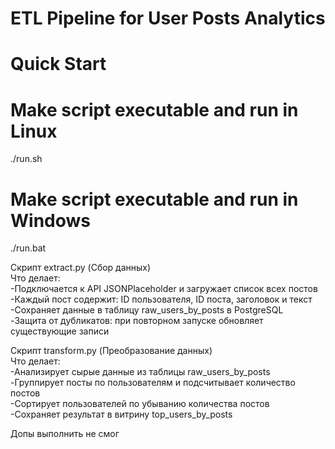# ETL Pipeline for User Posts Analytics

# Quick Start
# Make script executable and run in Linux
./run.sh
# Make script executable and run in Windows
./run.bat

Скрипт extract.py  (Сбор данных)  
Что делает:  
-Подключается к API JSONPlaceholder и загружает список всех постов  
-Каждый пост содержит: ID пользователя, ID поста, заголовок и текст  
-Сохраняет данные в таблицу raw_users_by_posts в PostgreSQL  
-Защита от дубликатов: при повторном запуске обновляет существующие записи  

Скрипт transform.py (Преобразование данных)  
Что делает:  
-Анализирует сырые данные из таблицы raw_users_by_posts  
-Группирует посты по пользователям и подсчитывает количество постов  
-Сортирует пользователей по убыванию количества постов  
-Сохраняет результат в витрину top_users_by_posts  

Допы выполнить не смог



